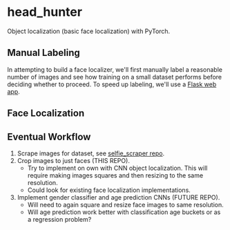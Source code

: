# head_hunter

Object localization (basic face localization) with PyTorch.


## Manual Labeling

In attempting to build a face localizer, we'll first manually label a reasonable number of images and see how training on a small dataset performs before deciding whether to proceed. To speed up labeling, we'll use a [Flask web app](https://github.com/dliedtka/head_hunter/tree/main/labeling).


## Face Localization




## Eventual Workflow

1. Scrape images for dataset, see [selfie_scraper repo](https://github.com/dliedtka/selfie_scraper).
2. Crop images to just faces (THIS REPO).
    - Try to implement on own with CNN object localization. This will require making images squares and then resizing to the same resolution.
    - Could look for existing face localization implementations.
3. Implement gender classifier and age prediction CNNs (FUTURE REPO).
    - Will need to again square and resize face images to same resolution.
    - Will age prediction work better with classification age buckets or as a regression problem?

